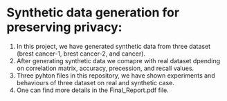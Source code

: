# Synthetic data generation for preserving privacy:

1.  In this project, we have generated synthetic data from three dataset (brest cancer-1, brest cancer-2, and cancer).
2.  After generating synthetic data we comapre with real dataset dpending on correlation matrix, accuracy, precession, and recall values.
3.  Three pyhton files in this repository, we have shown experiments and behaviours of three dataset on real and synthetic case.
4.  One can find more details in the Final_Report.pdf file.

